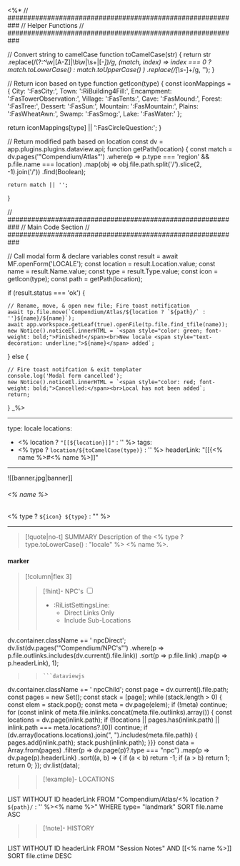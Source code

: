 <%*
// ###########################################################
//                        Helper Functions
// ###########################################################

// Convert string to camelCase
function toCamelCase(str) {
  return str
    .replace(/(?:^\w|[A-Z]|\b\w|\s+|[-_])/g, (match, index) =>
      index === 0 ? match.toLowerCase() : match.toUpperCase()
    )
    .replace(/[\s-_]+/g, '');
}

// Return icon based on type
function getIcon(type) {
  const iconMappings = {
    City: ':FasCity:',
    Town: ':RiBuilding4Fill:',
    Encampment: ':FasTowerObservation:',
    Village: ':FasTents:',
    Cave: ':FasMound:',
    Forest: ':FasTree:',
    Dessert: ':FasSun:',
    Mountain: ':FasMountain:',
    Plains: ':FasWheatAwn:',
    Swamp: ':FasSmog:',
    Lake: ':FasWater:'
  };

  return iconMappings[type] || ':FasCircleQuestion:';
}

// Return modified path based on location
const dv = app.plugins.plugins.dataview.api;
function getPath(location) {
	const match = dv.pages('"Compendium/Atlas"')
		.where(p => p.type === 'region' && p.file.name === location)
		.map(obj => obj.file.path.split('/').slice(2, -1).join('/'))
		.find(Boolean);

	return match || '';
}

// ###########################################################
//                        Main Code Section
// ###########################################################

// Call modal form & declare variables
const result = await MF.openForm('LOCALE');
const location = result.Location.value;
const name = result.Name.value;
const type = result.Type.value;
const icon = getIcon(type);
const path = getPath(location);

if (result.status === 'ok') {

    // Rename, move, & open new file; Fire toast notification
    await tp.file.move(`Compendium/Atlas/${location ? `${path}/` : ''}${name}/${name}`);
    await app.workspace.getLeaf(true).openFile(tp.file.find_tfile(name));
    new Notice().noticeEl.innerHTML = `<span style="color: green; font-weight: bold;">Finished!</span><br>New locale <span style="text-decoration: underline;">${name}</span> added`;

} else {

    // Fire toast notifcation & exit templater
    console.log('Modal form cancelled');
    new Notice().noticeEl.innerHTML = `<span style="color: red; font-weight: bold;">Cancelled:</span><br>Local has not been added`;
    return;
}
_%>

---
type: locale
locations:
 - <% location ? `"[[${location}]]"` : '' %>
tags:
 - <% type ? `location/${toCamelCase(type)}` : '' %>
headerLink: "[[{<% name %>#<% name %>]]"
---

![[banner.jpg|banner]]
###### <% name %>
<span class="sub2"><% type ? `${icon} ${type}` : "" %></span>
___

> [!quote|no-t] SUMMARY
>Description of the <% type ? type.toLowerCase() : "locale" %> <% name %>.

#### marker
> [!column|flex 3]
> > [!hint]-  NPC's
> > <input type="checkbox" id="npc"/><ul class="sortMenu"><li class="sortIcon">:RiListSettingsLine:<ul class="dropdown npcedit"><li><label for="npc" class="directLabel active">Direct Links Only</label></li><li><label for="npc" class="childLabel">Include Sub-Locations</label></li></ul></li></ul>
> >```dataviewjs
dv.container.className += ' npcDirect';
dv.list(dv.pages('"Compendium/NPC\'s"')
 .where(p => p.file.outlinks.includes(dv.current().file.link))
.sort(p => p.file.link)
.map(p => p.headerLink), 1);
>>```
>>```dataviewjs
dv.container.className += ' npcChild';
const page = dv.current().file.path;
const pages = new Set();
const stack = [page];
while (stack.length > 0) {
const elem = stack.pop();
const meta = dv.page(elem);
if (!meta) continue;
for (const inlink of meta.file.inlinks.concat(meta.file.outlinks).array()) {
const locations = dv.page(inlink.path);
if (!locations || pages.has(inlink.path) || inlink.path === meta.locations?.[0]) continue;
 if (dv.array(locations.locations).join(", ").includes(meta.file.path)) {
 pages.add(inlink.path);
 stack.push(inlink.path);
}}}
const data = Array.from(pages)
.filter(p => dv.page(p)?.type === "npc")
.map(p => dv.page(p).headerLink)
.sort((a, b) => {
if (a < b) return -1;
if (a > b) return 1;
return 0;
});
dv.list(data);
> 
>> [!example]- LOCATIONS
>>```dataview
LIST WITHOUT ID headerLink
FROM "Compendium/Atlas/<% location ? `${path}/` : '' %><% name %>"
WHERE type= "landmark"
SORT file.name ASC
>
>> [!note]- HISTORY
>>```dataview
LIST WITHOUT ID headerLink
FROM "Session Notes" AND [[<% name %>]]
SORT file.ctime DESC